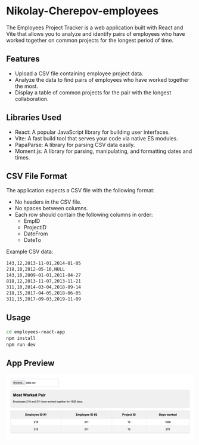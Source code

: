 # Nikolay-Cherepov-employees

The Employees Project Tracker is a web application built with React and Vite that allows you to analyze and identify pairs of employees who have worked together on common projects for the longest period of time.

## Features

- Upload a CSV file containing employee project data.
- Analyze the data to find pairs of employees who have worked together the most.
- Display a table of common projects for the pair with the longest collaboration.

## Libraries Used

- React: A popular JavaScript library for building user interfaces.
- Vite: A fast build tool that serves your code via native ES modules.
- PapaParse: A library for parsing CSV data easily.
- Moment.js: A library for parsing, manipulating, and formatting dates and times.

## CSV File Format

The application expects a CSV file with the following format:

- No headers in the CSV file.
- No spaces between columns.
- Each row should contain the following columns in order:
  - EmpID
  - ProjectID
  - DateFrom
  - DateTo

Example CSV data:
```
143,12,2013-11-01,2014-01-05
218,10,2012-05-16,NULL
143,10,2009-01-01,2011-04-27
818,12,2013-11-07,2013-11-21
311,10,2014-03-04,2018-09-14
218,15,2017-04-05,2018-06-05
311,15,2017-09-03,2019-11-09
```

## Usage

```bash
cd employees-react-app
npm install
npm run dev
```

## App Preview
![Preview](employees-react-app/public/preview.png)